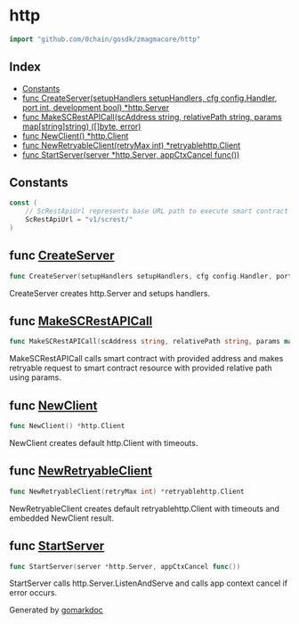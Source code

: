 <!-- Code generated by gomarkdoc. DO NOT EDIT -->

# http

```go
import "github.com/0chain/gosdk/zmagmacore/http"
```

## Index

- [Constants](<#constants>)
- [func CreateServer\(setupHandlers setupHandlers, cfg config.Handler, port int, development bool\) \*http.Server](<#CreateServer>)
- [func MakeSCRestAPICall\(scAddress string, relativePath string, params map\[string\]string\) \(\[\]byte, error\)](<#MakeSCRestAPICall>)
- [func NewClient\(\) \*http.Client](<#NewClient>)
- [func NewRetryableClient\(retryMax int\) \*retryablehttp.Client](<#NewRetryableClient>)
- [func StartServer\(server \*http.Server, appCtxCancel func\(\)\)](<#StartServer>)


## Constants

<a name="ScRestApiUrl"></a>

```go
const (
    // ScRestApiUrl represents base URL path to execute smart contract rest points.
    ScRestApiUrl = "v1/screst/"
)
```

<a name="CreateServer"></a>
## func [CreateServer](<https://github.com/0chain/gosdk/blob/staging/zmagmacore/http/server.go#L20>)

```go
func CreateServer(setupHandlers setupHandlers, cfg config.Handler, port int, development bool) *http.Server
```

CreateServer creates http.Server and setups handlers.

<a name="MakeSCRestAPICall"></a>
## func [MakeSCRestAPICall](<https://github.com/0chain/gosdk/blob/staging/zmagmacore/http/sc-api.go#L19>)

```go
func MakeSCRestAPICall(scAddress string, relativePath string, params map[string]string) ([]byte, error)
```

MakeSCRestAPICall calls smart contract with provided address and makes retryable request to smart contract resource with provided relative path using params.

<a name="NewClient"></a>
## func [NewClient](<https://github.com/0chain/gosdk/blob/staging/zmagmacore/http/client.go#L23>)

```go
func NewClient() *http.Client
```

NewClient creates default http.Client with timeouts.

<a name="NewRetryableClient"></a>
## func [NewRetryableClient](<https://github.com/0chain/gosdk/blob/staging/zmagmacore/http/client.go#L36>)

```go
func NewRetryableClient(retryMax int) *retryablehttp.Client
```

NewRetryableClient creates default retryablehttp.Client with timeouts and embedded NewClient result.

<a name="StartServer"></a>
## func [StartServer](<https://github.com/0chain/gosdk/blob/staging/zmagmacore/http/server.go#L52>)

```go
func StartServer(server *http.Server, appCtxCancel func())
```

StartServer calls http.Server.ListenAndServe and calls app context cancel if error occurs.

Generated by [gomarkdoc](<https://github.com/princjef/gomarkdoc>)

